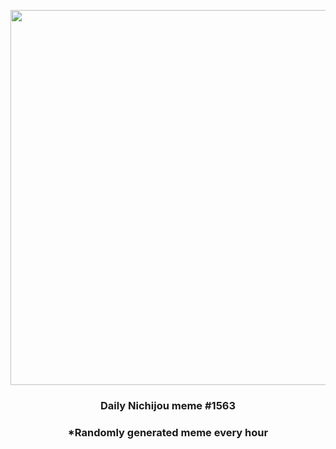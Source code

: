 <p align="center">
        <img src="https://i.redd.it/h3iphwivvpd91.jpg" width="600" height="600">
        </p>
        <h3 align="center">Daily Nichijou meme #1563</h3>
        <h3 align="center">*Randomly generated meme every hour</h3>
    